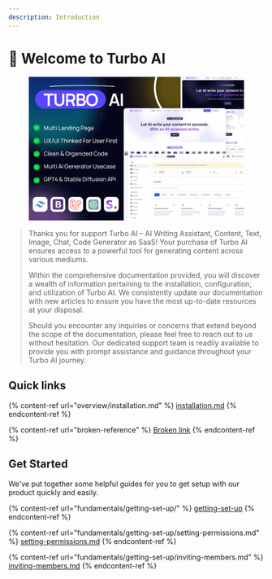 ```yaml
---
description: Introduction
---
```


# 👋 Welcome to Turbo AI

<div data-full-width="true">

<figure><img src=".gitbook/assets/cover.png" alt=""><figcaption></figcaption></figure>

</div>

> Thanks you for support Turbo AI – AI Writing Assistant, Content, Text, Image, Chat, Code Generator as SaaS! Your purchase of Turbo AI ensures access to a powerful tool for generating content across various mediums.
>
> Within the comprehensive documentation provided, you will discover a wealth of information pertaining to the installation, configuration, and utilization of Turbo AI. We consistently update our documentation with new articles to ensure you have the most up-to-date resources at your disposal.
>
> Should you encounter any inquiries or concerns that extend beyond the scope of the documentation, please feel free to reach out to us without hesitation. Our dedicated support team is readily available to provide you with prompt assistance and guidance throughout your Turbo AI journey.

## Quick links

{% content-ref url="overview/installation.md" %}
[installation.md](overview/installation.md)
{% endcontent-ref %}

{% content-ref url="broken-reference" %}
[Broken link](broken-reference)
{% endcontent-ref %}

## Get Started

We've put together some helpful guides for you to get setup with our product quickly and easily.

{% content-ref url="fundamentals/getting-set-up/" %}
[getting-set-up](fundamentals/getting-set-up/)
{% endcontent-ref %}

{% content-ref url="fundamentals/getting-set-up/setting-permissions.md" %}
[setting-permissions.md](fundamentals/getting-set-up/setting-permissions.md)
{% endcontent-ref %}

{% content-ref url="fundamentals/getting-set-up/inviting-members.md" %}
[inviting-members.md](fundamentals/getting-set-up/inviting-members.md)
{% endcontent-ref %}
